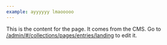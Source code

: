 ```yaml
---
example: ayyyyyy lmaooooo
---
```

This is the content for the page. It comes from the CMS. Go to [/admin/#/collections/pages/entries/landing](/admin/#/collections/pages/entries/landing) to edit it.
